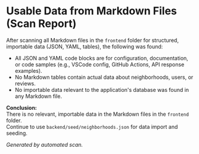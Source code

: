 # Usable Data from Markdown Files (Scan Report)

After scanning all Markdown files in the `frontend` folder for structured, importable data (JSON, YAML, tables), the following was found:

- All JSON and YAML code blocks are for configuration, documentation, or code samples (e.g., VSCode config, GitHub Actions, API response examples).
- No Markdown tables contain actual data about neighborhoods, users, or reviews.
- No importable data relevant to the application's database was found in any Markdown file.

**Conclusion:**  
There is no relevant, importable data in the Markdown files in the `frontend` folder.  
Continue to use `backend/seed/neighborhoods.json` for data import and seeding.

*Generated by automated scan.* 